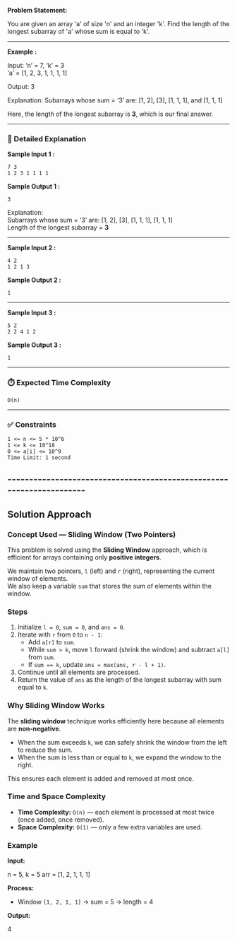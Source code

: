 **Problem Statement:**

You are given an array 'a' of size 'n' and an integer 'k'.
Find the length of the longest subarray of 'a' whose sum is equal to 'k'.

---

**Example :**

Input: ‘n’ = 7, ‘k’ = 3  
‘a’ = [1, 2, 3, 1, 1, 1, 1]

Output: 3

Explanation: Subarrays whose sum = ‘3’ are:
[1, 2], [3], [1, 1, 1], and [1, 1, 1]

Here, the length of the longest subarray is **3**, which is our final answer.

---

### 📝 Detailed Explanation

**Sample Input 1 :**
```text
7 3
1 2 3 1 1 1 1
```

**Sample Output 1 :**
```text
3
```

Explanation:  
Subarrays whose sum = ‘3’ are:
[1, 2], [3], [1, 1, 1], [1, 1, 1]  
Length of the longest subarray = **3**

---

**Sample Input 2 :**
```text
4 2
1 2 1 3
```

**Sample Output 2 :**
```text
1
```

---

**Sample Input 3 :**
```text
5 2
2 2 4 1 2
```

**Sample Output 3 :**
```text
1
```

---

### ⏱️ Expected Time Complexity
```
O(n)
```

---

### ✅ Constraints
```
1 <= n <= 5 * 10^6
1 <= k <= 10^18
0 <= a[i] <= 10^9
Time Limit: 1 second
```
## ---------------------------------------------------------------------

## Solution Approach

### Concept Used — Sliding Window (Two Pointers)

This problem is solved using the **Sliding Window** approach, which is efficient for arrays containing only **positive integers**.

We maintain two pointers, `l` (left) and `r` (right), representing the current window of elements.  
We also keep a variable `sum` that stores the sum of elements within the window.

### Steps

1. Initialize `l = 0`, `sum = 0`, and `ans = 0`.
2. Iterate with `r` from `0` to `n - 1`:
   - Add `a[r]` to `sum`.
   - While `sum > k`, move `l` forward (shrink the window) and subtract `a[l]` from `sum`.
   - If `sum == k`, update `ans = max(ans, r - l + 1)`.
3. Continue until all elements are processed.
4. Return the value of `ans` as the length of the longest subarray with sum equal to `k`.

### Why Sliding Window Works

The **sliding window** technique works efficiently here because all elements are **non-negative**.  
- When the sum exceeds `k`, we can safely shrink the window from the left to reduce the sum.  
- When the sum is less than or equal to `k`, we expand the window to the right.

This ensures each element is added and removed at most once.

### Time and Space Complexity

- **Time Complexity:** `O(n)` — each element is processed at most twice (once added, once removed).  
- **Space Complexity:** `O(1)` — only a few extra variables are used.

### Example

**Input:**

n = 5, k = 5
arr = [1, 2, 1, 1, 1]


**Process:**
- Window `[1, 2, 1, 1]` → sum = 5 → length = 4

**Output:**

4
